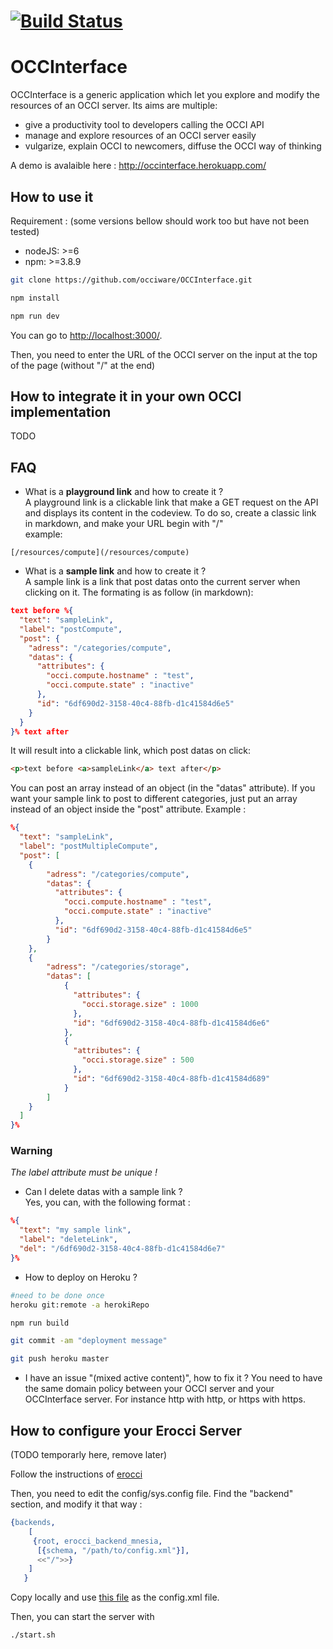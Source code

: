 [![Build Status](https://travis-ci.org/occiware/OCCInterface.svg?branch=master)](https://travis-ci.org/occiware/OCCInterface)
============
OCCInterface
============


OCCInterface is a generic application which let you explore and modify the resources of an OCCI server.
Its aims are multiple:
- give a productivity tool to developers calling the OCCI API
- manage and explore resources of an OCCI server easily
- vulgarize, explain OCCI to newcomers, diffuse the OCCI way of thinking

A demo is avalaible here : http://occinterface.herokuapp.com/

## How to use it

Requirement :
(some versions bellow should work too but have not been tested)
- nodeJS: >=6
- npm: >=3.8.9


``` bash
git clone https://github.com/occiware/OCCInterface.git
```

``` bash
npm install
```

``` bash
npm run dev
```

You can go to [http://localhost:3000/](http://localhost:3000/).

Then, you need to enter the URL of the OCCI server on the input at the top of the page (without "/" at the end)

## How to integrate it in your own OCCI implementation
TODO

## FAQ

- What is a **playground link** and how to create it ?  
A playground link is a clickable link that make a GET request on the API and displays its content in the codeview.
To do so, create a classic link in markdown, and make your URL begin with "/"  
example:  
```
[/resources/compute](/resources/compute)
```

- What is a **sample link** and how to create it ?  
A sample link is a link that post datas onto the current server when clicking on it. The formating is as follow (in markdown):

``` JSON
text before %{
  "text": "sampleLink",
  "label": "postCompute",
  "post": {
    "adress": "/categories/compute",
    "datas": {
      "attributes": {
        "occi.compute.hostname" : "test",
        "occi.compute.state" : "inactive"
      },
      "id": "6df690d2-3158-40c4-88fb-d1c41584d6e5"
    }
  }
}% text after
```

It will result into a clickable link, which post datas on click:

``` HTML
<p>text before <a>sampleLink</a> text after</p>
```
You can post an array instead of an object (in the "datas" attribute).
If you want your sample link to post to different categories, just put an array instead of an object inside the "post" attribute. Example :

``` JSON
%{
  "text": "sampleLink",
  "label": "postMultipleCompute",
  "post": [
    {
        "adress": "/categories/compute",
        "datas": {
          "attributes": {
            "occi.compute.hostname" : "test",
            "occi.compute.state" : "inactive"
          },
          "id": "6df690d2-3158-40c4-88fb-d1c41584d6e5"
        }
    },
    {
        "adress": "/categories/storage",
        "datas": [
            {
              "attributes": {
                "occi.storage.size" : 1000
              },
              "id": "6df690d2-3158-40c4-88fb-d1c41584d6e6"
            },
            {
              "attributes": {
                "occi.storage.size" : 500
              },
              "id": "6df690d2-3158-40c4-88fb-d1c41584d689"
            }
        ]
    }
  ]
}%
```

### Warning
*The label attribute must be unique !*

- Can I delete datas with a sample link ?  
Yes, you can, with the following format :

``` JSON
%{
  "text": "my sample link",
  "label": "deleteLink",
  "del": "/6df690d2-3158-40c4-88fb-d1c41584d6e7"
}%
```

- How to deploy on Heroku ?  

``` bash
#need to be done once
heroku git:remote -a herokiRepo
```
``` bash
npm run build
```
``` bash
git commit -am "deployment message"
```
``` bash
git push heroku master
```
- I have an issue "(mixed active content)", how to fix it ?
You need to have the same domain policy between your OCCI server and your OCCInterface server. For instance http with http, or https with https.


## How to configure your Erocci Server
(TODO temporarly here, remove later)

Follow the instructions of [erocci](https://github.com/erocci/erocci/blob/master/doc/README.md)

Then, you need to edit the config/sys.config file.
Find the "backend" section, and modify it that way :

``` erlang
{backends,
    [
     {root, erocci_backend_mnesia,
      [{schema, "/path/to/config.xml"}],
      <<"/">>}
    ]
   }
```

Copy locally and use [this file](https://github.com/occiware/occi-schemas/blob/master/schemas/http%253A%252F%252Fschemas.ogf.org%252Focci%252Finfrastructure%2523.xml) as the config.xml file.

Then, you can start the server with

``` bash
./start.sh
```
